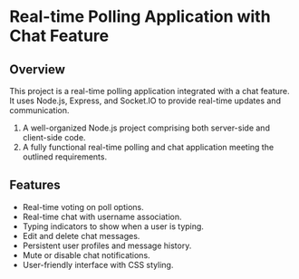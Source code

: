﻿# Real-time Polling Application with Chat Feature

## Overview
This project is a real-time polling application integrated with a chat feature. It uses Node.js, Express, and Socket.IO to provide real-time updates and communication.
1. A well-organized Node.js project comprising both server-side and client-side code.
2. A fully functional real-time polling and chat application meeting the outlined
requirements.

## Features
- Real-time voting on poll options.
- Real-time chat with username association.
- Typing indicators to show when a user is typing.
- Edit and delete chat messages.
- Persistent user profiles and message history.
- Mute or disable chat notifications.
- User-friendly interface with CSS styling.
